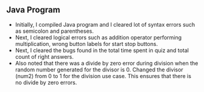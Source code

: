 ## Java Program
- Initially, I compiled Java program and I cleared lot of syntax errors such as semicolon and parentheses.
- Next, I cleared logical errors such as addition operator performing multiplication, wrong button labels for start stop buttons.
- Next, I cleared the bugs found in the total time spent in quiz and total count of right answers.
- Also noted that there was a divide by zero error during division when the random number generated for the divisor is 0. Changed the divisor (num2) from 0 to 1 for the division use case.  This ensures that there is no divide by zero errors.
